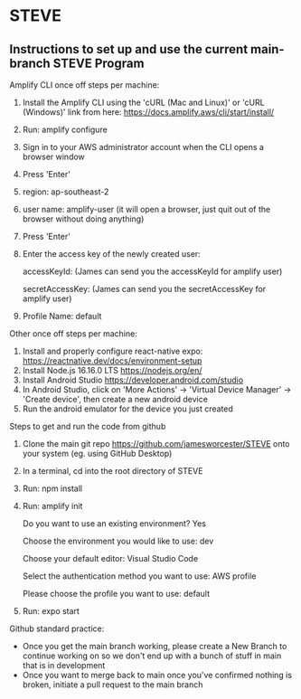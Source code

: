 # STEVE
## Instructions to set up and use the current main-branch STEVE Program
Amplify CLI once off steps per machine:
1. Install the Amplify CLI using the 'cURL (Mac and Linux)' or 'cURL (Windows)' link from here: https://docs.amplify.aws/cli/start/install/
2. Run: amplify configure
3. Sign in to your AWS administrator account when the CLI opens a browser window
4. Press 'Enter'
5. region: ap-southeast-2
6. user name: amplify-user (it will open a browser, just quit out of the browser without doing anything)
7. Press 'Enter'
8. Enter the access key of the newly created user:

    accessKeyId: (James can send you the accessKeyId for amplify user)

    secretAccessKey: (James can send you the secretAccessKey for amplify user)

9. Profile Name: default

Other once off steps per machine:
1. Install and properly configure react-native expo: https://reactnative.dev/docs/environment-setup
2. Install Node.js 16.16.0 LTS https://nodejs.org/en/
3. Install Android Studio https://developer.android.com/studio
4. In Android Studio, click on 'More Actions' -> 'Virtual Device Manager' -> 'Create device', then create a new android device
5. Run the android emulator for the device you just created

Steps to get and run the code from github
1. Clone the main git repo https://github.com/jamesworcester/STEVE onto your system (eg. using GitHub Desktop)
2. In a terminal, cd into the root directory of STEVE
3. Run: npm install
4. Run: amplify init

    Do you want to use an existing environment? Yes
    
    Choose the environment you would like to use: dev
    
    Choose your default editor: Visual Studio Code
    
    Select the authentication method you want to use: AWS profile
    
    Please choose the profile you want to use: default
    
5. Run: expo start

Github standard practice:
- Once you get the main branch working, please create a New Branch to continue working on so we don't end up with a bunch of stuff in main that is in development
- Once you want to merge back to main once you've confirmed nothing is broken, initiate a pull request to the main branch
